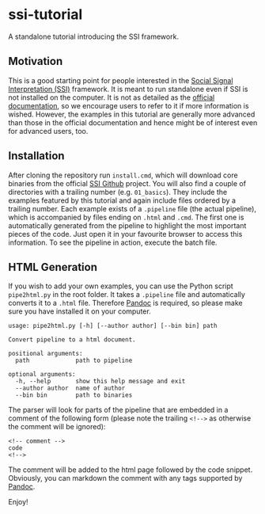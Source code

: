 # ssi-tutorial
A standalone tutorial introducing the SSI framework.

## Motivation

This is a good starting point for people interested in the [Social Signal Interpretation (SSI)](http://openssi.net) framework. It is meant to run standalone even if SSI is not installed on the computer. It is not as detailed as the [official documentation](https://rawgit.com/hcmlab/ssi/master/docs/index.html), so we encourage users to refer to it if more information is wished. However, the examples in this tutorial are generally more advanced than those in the official documentation and hence might be of interest even for advanced users, too.

## Installation

After cloning the repository run ``install.cmd``, which will download core binaries from the official [SSI Github](https://github.com/hcmlab/ssi/) project. You will also find a couple of directories with a trailing number (e.g. ``01_basics``). They include the examples featured by this tutorial and again include files ordered by a trailing number. Each example exists of a ``.pipeline`` file (the actual pipeline), which is accompanied by files ending on ``.html`` and ``.cmd``. The first one is automatically generated from the pipeline to highlight the most important pieces of the code. Just open it in your favourite browser to access this information. To see the pipeline in action, execute the batch file.

## HTML Generation

If you wish to add your own examples, you can use the Python script ``pipe2html.py`` in the root folder. It takes a ``.pipeline`` file and automatically converts it to a ``.html`` file. Therefore [Pandoc](https://pandoc.org/installing.html) is required, so please make sure you have installed it on your computer.

```
usage: pipe2html.py [-h] [--author author] [--bin bin] path

Convert pipeline to a html document.

positional arguments:
  path             path to pipeline

optional arguments:
  -h, --help       show this help message and exit
  --author author  name of author
  --bin bin        path to binaries
```

The parser will look for parts of the pipeline that are embedded in a comment of the following form (please note the trailing ``<!-->`` as otherwise the comment will be ignored):

```
<!-- comment -->
code
<!-->
```

The comment will be added to the html page followed by the code snippet. Obviously, you can markdown the comment with any tags supported by [Pandoc](https://pandoc.org/MANUAL.html).

Enjoy!

